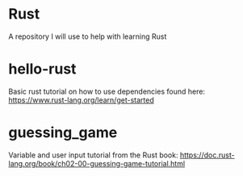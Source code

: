 # Rust
A repository I will use to help with learning Rust
# hello-rust
Basic rust tutorial on how to use dependencies found here: https://www.rust-lang.org/learn/get-started
# guessing_game
Variable and user input tutorial from the Rust book: https://doc.rust-lang.org/book/ch02-00-guessing-game-tutorial.html
